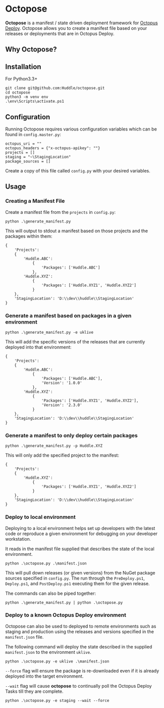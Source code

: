 # Octopose

**Octopose** is a manifest / state driven deployment framework for [Octopus Deploy](https://octopus.com/). Octopose allows you to create a manifest file based on your releases or deployments that are in Octopus Deploy.

## Why Octopose?

## Installation

For Python3.3+
```
git clone git@github.com:Huddle/octopose.git
cd octopose
python3 -m venv env
.\env\Scripts\activate.ps1
```

## Configuration

Running Octopose requires various configuration variables which can be found in `config.master.py`:

```
octopus_uri = ""
octopus_headers = {"x-octopus-apikey": ""}
projects = []
staging = "~\StagingLocation"
package_sources = []
```

Create a copy of this file called `config.py` with your desired variables.

## Usage

### Creating a Manifest File

Create a manifest file from the `projects` in `config.py`:

```
python .\generate_manifest.py
```

This will output to stdout a manifest based on those projects and the packages within them:

```
{
    'Projects':
    {
        'Huddle.ABC':
            {
                'Packages': ['Huddle.ABC']
            },
        'Huddle.XYZ':
            {
                'Packages': ['Huddle.XYZ1', 'Huddle.XYZ2']
            }
    },
    'StagingLocation': 'D:\\dev\\huddle\\StagingLocation'
}
```

### Generate a manifest based on packages in a given environment

```
python .\generate_manifest.py -e uklive
```

This will add the specific versions of the releases that are currently deployed into that environment:

```
{
    'Projects':
    {
        'Huddle.ABC':
            {
                'Packages': ['Huddle.ABC'],
                'Version': '1.0.0'
            },
        'Huddle.XYZ':
            {
                'Packages': ['Huddle.XYZ1', 'Huddle.XYZ2'],
                'Version': '2.3.0'
            }
    },
    'StagingLocation': 'D:\\dev\\huddle\\StagingLocation'
}
```

### Generate a manifest to only deploy certain packages

```
python .\generate_manifest.py -p Huddle.XYZ
```

This will only add the specified project to the manifest:

```
{
    'Projects':
    {
        'Huddle.XYZ':
            {
                'Packages': ['Huddle.XYZ1', 'Huddle.XYZ2']
            }
    },
    'StagingLocation': 'D:\\dev\\huddle\\StagingLocation'
}
```

### Deploy to local environment

Deploying to a local environment helps set up developers with the latest code or reproduce a given environment for debugging on your developer workstation.

It reads in the manifest file supplied that describes the state of the local environment.

```
python .\octopose.py .\manifest.json
```

This will pull down releases (or given versions) from the NuGet package sources specified in `config.py`. The run through the `PreDeploy.ps1`, `Deploy.ps1`, and `PostDeploy.ps1` executing them for the given release.

The commands can also be piped together:

```
python .\generate_manifest.py | python .\octopose.py
```

### Deploy to a known Octopus Deploy environment

Octopose can also be used to deployed to remote environments such as staging and production using the releases and versions specified in the `manifest.json` file.

The following command will deploy the state described in the supplied `manifest.json` to the environment `uklive`.

```
python .\octopose.py -e uklive .\manifest.json
```

`--force` flag will ensure the package is re-downloaded even if it is already deployed into the target environment.

`--wait` flag will cause **octopose** to continually poll the Octopus Deploy Tasks till they are complete.

```
python .\octopose.py -e staging --wait --force
```


